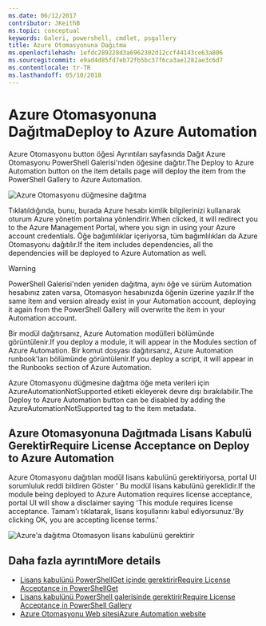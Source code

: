 ```yaml
---
ms.date: 06/12/2017
contributor: JKeithB
ms.topic: conceptual
keywords: Galeri, powershell, cmdlet, psgallery
title: Azure Otomasyonuna Dağıtma
ms.openlocfilehash: 1efdc289228d3a6962302d12ccf44143ce63a806
ms.sourcegitcommit: e9ad4d85fd7eb72fb5bc37f6ca3ae1282ae3c6d7
ms.contentlocale: tr-TR
ms.lasthandoff: 05/10/2018
---
```

# <a name="deploy-to-azure-automation"></a><span data-ttu-id="0f31e-103">Azure Otomasyonuna Dağıtma</span><span class="sxs-lookup"><span data-stu-id="0f31e-103">Deploy to Azure Automation</span></span>

<span data-ttu-id="0f31e-104">Azure Otomasyonu button öğesi Ayrıntıları sayfasında Dağıt Azure Otomasyonu PowerShell Galerisi'nden öğesine dağıtır.</span><span class="sxs-lookup"><span data-stu-id="0f31e-104">The Deploy to Azure Automation button on the item details page will deploy the item from the PowerShell Gallery to Azure Automation.</span></span>

![Azure Otomasyonu düğmesine dağıtma](../../Images/DeployToAzureAutomationButton.png)

<span data-ttu-id="0f31e-106">Tıklatıldığında, bunu, burada Azure hesabı kimlik bilgilerinizi kullanarak oturum Azure yönetim portalına yönlendirir.</span><span class="sxs-lookup"><span data-stu-id="0f31e-106">When clicked, it will redirect you to the Azure Management Portal, where you sign in using your Azure account credentials.</span></span>
<span data-ttu-id="0f31e-107">Öğe bağımlılıklar içeriyorsa, tüm bağımlılıkları da Azure Otomasyonu dağıtılır.</span><span class="sxs-lookup"><span data-stu-id="0f31e-107">If the item includes dependencies, all the dependencies will be deployed to Azure Automation as well.</span></span>

> [!WARNING]
> <span data-ttu-id="0f31e-108">PowerShell Galerisi'nden yeniden dağıtma, aynı öğe ve sürüm Automation hesabınız zaten varsa, Otomasyon hesabınızda öğenin üzerine yazılır.</span><span class="sxs-lookup"><span data-stu-id="0f31e-108">If the same item and version already exist in your Automation account, deploying it again from the PowerShell Gallery will overwrite the item in your Automation account.</span></span>

<span data-ttu-id="0f31e-109">Bir modül dağıtırsanız, Azure Automation modülleri bölümünde görüntülenir.</span><span class="sxs-lookup"><span data-stu-id="0f31e-109">If you deploy a module, it will appear in the Modules section of Azure Automation.</span></span>  <span data-ttu-id="0f31e-110">Bir komut dosyası dağıtırsanız, Azure Automation runbook'ları bölümünde görüntülenir.</span><span class="sxs-lookup"><span data-stu-id="0f31e-110">If you deploy a script, it will appear in the Runbooks section of Azure Automation.</span></span>

<span data-ttu-id="0f31e-111">Azure Otomasyonu düğmesine dağıtma öğe meta verileri için AzureAutomationNotSupported etiketi ekleyerek devre dışı bırakılabilir.</span><span class="sxs-lookup"><span data-stu-id="0f31e-111">The Deploy to Azure Automation button can be disabled by adding the AzureAutomationNotSupported tag to the item metadata.</span></span>

## <a name="require-license-acceptance-on-deploy-to-azure-automation"></a><span data-ttu-id="0f31e-112">Azure Otomasyonuna Dağıtmada Lisans Kabulü Gerektir</span><span class="sxs-lookup"><span data-stu-id="0f31e-112">Require License Acceptance on Deploy to Azure Automation</span></span>

<span data-ttu-id="0f31e-113">Azure Otomasyonu dağıtılan modül lisans kabulünü gerektiriyorsa, portal UI sorumluluk reddi bildiren Göster ' Bu modül lisans kabulünü gereklidir.</span><span class="sxs-lookup"><span data-stu-id="0f31e-113">If the module being deployed to Azure Automation requires license acceptance, portal UI will show a disclaimer saying 'This module requires license acceptance.</span></span> <span data-ttu-id="0f31e-114">Tamam'ı tıklatarak, lisans koşullarını kabul ediyorsunuz.'</span><span class="sxs-lookup"><span data-stu-id="0f31e-114">By clicking OK, you are accepting license terms.'</span></span>

![Azure'a dağıtma Otomasyon lisans kabulünü gerektirir](../../Images/DeployToAzureAutomationRequireLicenseAcceptanceDisclaimer.png)

## <a name="more-details"></a><span data-ttu-id="0f31e-116">Daha fazla ayrıntı</span><span class="sxs-lookup"><span data-stu-id="0f31e-116">More details</span></span>

- [<span data-ttu-id="0f31e-117">Lisans kabulünü PowerShellGet içinde gerektirir</span><span class="sxs-lookup"><span data-stu-id="0f31e-117">Require License Acceptance in PowerShellGet</span></span>](../../concepts/module-license-acceptance.md)
- [<span data-ttu-id="0f31e-118">Lisans kabulünü PowerShell galerisinde gerektirir</span><span class="sxs-lookup"><span data-stu-id="0f31e-118">Require License Acceptance in PowerShell Gallery</span></span>](items-that-require-license-acceptance.md)
- [<span data-ttu-id="0f31e-119">Azure Otomasyonu Web sitesi</span><span class="sxs-lookup"><span data-stu-id="0f31e-119">Azure Automation website</span></span>](http://azure.microsoft.com/services/automation/)
